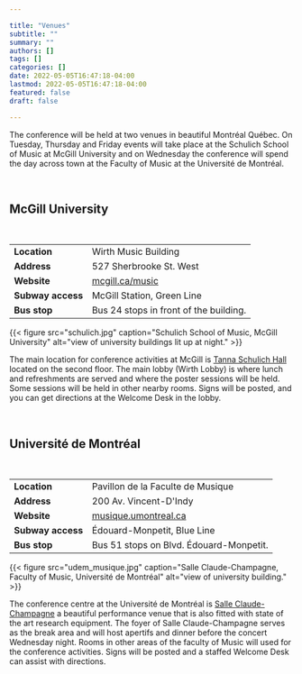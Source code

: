 ```yaml
---

title: "Venues"
subtitle: ""
summary: ""
authors: []
tags: []
categories: []
date: 2022-05-05T16:47:18-04:00
lastmod: 2022-05-05T16:47:18-04:00
featured: false
draft: false

---
```


The conference will be held at two venues in beautiful Montréal Québec. On Tuesday, Thursday and Friday events will take place at the Schulich School of Music at McGill University and on Wednesday the conference will spend the day across town at the Faculty of Music at the Université de Montréal. 

<br>

## McGill University

<br>

| | |
| - | - |
| **Location** | Wirth Music Building |
| **Address** | 527 Sherbrooke St. West |
| **Website** | [mcgill.ca/music](https://www.mcgill.ca/music/) |
| **Subway access** | McGill Station, Green Line |
| **Bus stop** | Bus 24 stops in front of the building. |

{{< figure src="schulich.jpg" caption="Schulich School of Music, McGill University" alt="view of university buildings lit up at night." >}}

The main location for conference activities at McGill is [Tanna Schulich Hall](https://www.mcgill.ca/music/about-us/halls/tanna-schulich-hall) located on the second floor. The main lobby (Wirth Lobby) is where lunch and refreshments are served and where the poster sessions will be held. Some sessions will be held in other nearby rooms. Signs will be posted, and you can get directions at the Welcome Desk in the lobby. 

<br>

## Université de Montréal

<br>

| | |
| - | - |
| **Location** | Pavillon de la Faculte de Musique |
| **Address** | 200 Av. Vincent-D'Indy |
| **Website** | [musique.umontreal.ca](https://musique.umontreal.ca/en/home/) |
| **Subway access** | Édouard-Monpetit, Blue Line |
| **Bus stop** | Bus 51 stops on Blvd. Édouard-Monpetit. |

{{< figure src="udem_musique.jpg" caption="Salle Claude-Champagne, Faculty of Music, Université de Montréal" alt="view of university building." >}}

The conference centre at the Université de Montréal is [Salle Claude-Champagne](https://musique.umontreal.ca/en/about/our-spaces/concert-halls/salle-claude-champagne/) a beautiful performance venue that is also fitted with state of the art research equipment. The foyer of Salle Claude-Champagne serves as the break area and will host apertifs and dinner before the concert Wednesday night. Rooms in other areas of the faculty of Music will used for the conference activities. Signs will be posted and a staffed Welcome Desk can assist with directions. 

<br>